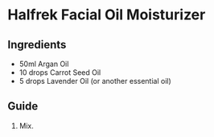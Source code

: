 # Halfrek Facial Oil Moisturizer

## Ingredients
* 50ml Argan Oil
* 10 drops Carrot Seed Oil
* 5 drops Lavender Oil (or another essential oil)

## Guide
1. Mix.